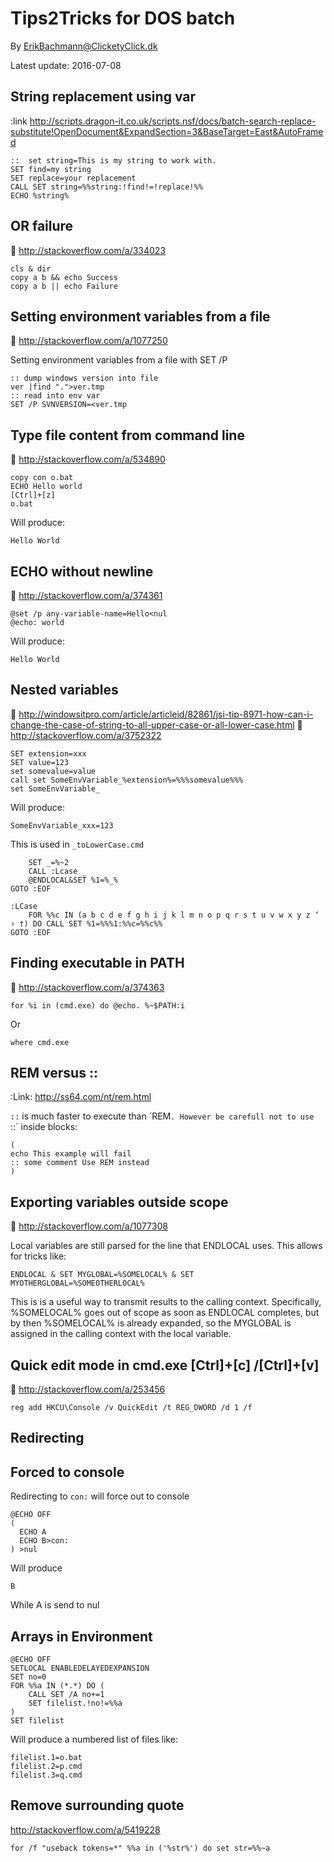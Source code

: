 # Tips2Tricks for DOS batch
By [ErikBachmann@ClicketyClick.dk](mailto:ErikBachmann@ClicketyClick.dk&subject=The_Underscore_Library")

Latest update: 2016-07-08

## String replacement using var
:link http://scripts.dragon-it.co.uk/scripts.nsf/docs/batch-search-replace-substitute!OpenDocument&ExpandSection=3&BaseTarget=East&AutoFramed
	
``` Batch
::	set string=This is my string to work with.
SET find=my string
SET replace=your replacement
CALL SET string=%%string:!find!=!replace!%%
ECHO %string%
```

## OR failure
:link: http://stackoverflow.com/a/334023

``` Batchfile
cls & dir
copy a b && echo Success
copy a b || echo Failure
```

## Setting environment variables from a file
:link: http://stackoverflow.com/a/1077250

Setting environment variables from a file with SET /P

``` Batchfile
:: dump windows version into file
ver |find ".">ver.tmp
:: read into env var
SET /P SVNVERSION=<ver.tmp
```

## Type file content from command line
:link: http://stackoverflow.com/a/534890

``` Batchfile
copy con o.bat
ECHO Hello world
[Ctrl]+[z]
o.bat
```
Will produce:
```
Hello World
```

## ECHO without newline
:link: http://stackoverflow.com/a/374361

``` Batchfile
@set /p any-variable-name=Hello<nul
@echo: world
```
Will produce:
```
Hello World
```

## Nested variables
:link: http://windowsitpro.com/article/articleid/82861/jsi-tip-8971-how-can-i-change-the-case-of-string-to-all-upper-case-or-all-lower-case.html
:link: http://stackoverflow.com/a/3752322

``` Batchfile
SET extension=xxx
SET value=123
set somevalue=value
call set SomeEnvVariable_%extension%=%%%somevalue%%%
set SomeEnvVariable_
```
Will produce:
```
SomeEnvVariable_xxx=123
```

This is used in `_toLowerCase.cmd`
``` Batchfile
    SET _=%~2
    CALL :Lcase _
    @ENDLOCAL&SET %1=%_%
GOTO :EOF

:LCase
    FOR %%c IN (a b c d e f g h i j k l m n o p q r s t u v w x y z ‘ › †) DO CALL SET %1=%%%1:%%c=%%c%%
GOTO :EOF
```

## Finding executable in PATH
:link: http://stackoverflow.com/a/374363

```
for %i in (cmd.exe) do @echo. %~$PATH:i
```
Or
```
where cmd.exe
```

## REM versus ::
:Link: http://ss64.com/nt/rem.html

`::` is much faster to execute than ´REM`. However be carefull not to use `::` inside blocks:

``` Batchfile
(
echo This example will fail
:: some comment Use REM instead
)
```

## Exporting variables outside scope
:link: http://stackoverflow.com/a/1077308

Local variables are still parsed for the line that ENDLOCAL uses. This allows for tricks like:

``` Batchfile
ENDLOCAL & SET MYGLOBAL=%SOMELOCAL% & SET MYOTHERGLOBAL=%SOMEOTHERLOCAL%
```

This is is a useful way to transmit results to the calling context. Specifically, %SOMELOCAL% goes out of scope as soon as ENDLOCAL completes, but by then %SOMELOCAL% is already expanded, so the MYGLOBAL is assigned in the calling context with the local variable.


## Quick edit mode in cmd.exe [Ctrl]+[c] /[Ctrl]+[v]
:link: http://stackoverflow.com/a/253456
```
reg add HKCU\Console /v QuickEdit /t REG_DWORD /d 1 /f
```

## Redirecting

## Forced  to console
Redirecting to `con:` will force out to console

``` Batchfile
@ECHO OFF
(
  ECHO A
  ECHO B>con:
) >nul
```

Will produce
```
B
```
While A is send to nul


## Arrays in Environment

``` Batchfile
@ECHO OFF
SETLOCAL ENABLEDELAYEDEXPANSION
SET no=0
FOR %%a IN (*.*) DO (
    CALL SET /A no+=1
    SET filelist.!no!=%%a
)
SET filelist
``` 

Will produce a numbered list of files like:
```
filelist.1=o.bat
filelist.2=p.cmd
filelist.3=q.cmd
```


## Remove surrounding quote
http://stackoverflow.com/a/5419228

``` Batchfile
for /f "useback tokens=*" %%a in ('%str%') do set str=%%~a
```
